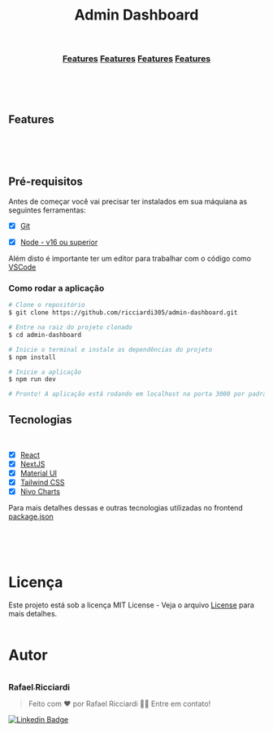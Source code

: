 <h1 align="center"><strong>Admin Dashboard</strong></h1>

<br/>

<h3 align="center">
  <a href="#feature">Features</a>
  <a href="#pr=e-requisitos">Features</a>
  <a href="#tecnologia">Features</a>
  <a href="#autor">Features</a>
</h3>

<br/>
<br/>
<br/>

## <strong>Features</strong>

<br/>



<br/>
<br/>

## <strong>Pré-requisitos</strong>

Antes de começar você vai precisar ter instalados em sua máquiana as seguintes ferramentas:<br/>

- [x] [Git](https://git-scm.com)<br/>
- [x] [Node - v16 ou superior](https://nodejs.org/en)<br/>


Além disto é importante ter um editor para trabalhar com o código como [VSCode](https://code.visualstudio.com/)

### <strong>Como rodar a aplicação</strong>

```bash
# Clone o repositório
$ git clone https://github.com/ricciardi305/admin-dashboard.git

# Entre na raiz do projeto clonado
$ cd admin-dashboard

# Inicie o terminal e instale as dependências do projeto
$ npm install

# Inicie a aplicação
$ npm run dev

# Pronto! A aplicação está rodando em localhost na porta 3000 por padrão.
```

## <strong>Tecnologias</strong>

<br/>

- [x] [React](https://pt-br.reactjs.org/)<br/>
- [x] [NextJS](https://nextjs.org)<br/>
- [x] [Material UI](https://mui.com/material-ui/)<br/>
- [x] [Tailwind CSS](https://tailwindcss.com)<br/>
- [x] [Nivo Charts](https://nivo.rocks)<br/>

Para mais detalhes dessas e outras tecnologias utilizadas no frontend [package.json](feed/package.json)

<br/>

<br/>
<br/>

# Licença

Este projeto está sob a licença MIT License - Veja o arquivo [License](LICENSE) para mais detalhes.
<br/>
<br/>

# Autor

<br/>

<a href="https://github.com/ricciardi305">
    <img src="https://avatars.githubusercontent.com/u/81863575?v=4&s=150" alt=""/>
    <br />
    <sub style="font-size: 16px"><b>Rafael Ricciardi</b></sub>
</a>

<br/>

> Feito com ❤️ por Rafael Ricciardi 👋🏽 Entre em contato!

[![Linkedin Badge](https://img.shields.io/badge/-Rafael_Ricciardi-blue?style=flat-square&logo=Linkedin&logoColor=white&link=https://www.linkedin.com/in/tgmarinho/)](https://www.linkedin.com/in/rafaelricciardi/)
